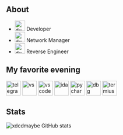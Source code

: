 ## About
- <img src="https://github.com/user-attachments/assets/9c957393-73ee-4e7e-b23e-bd3ced1345b1" alt="duck1" height="28" style="max-width: 100%;"> Developer
- <img src="https://github.com/user-attachments/assets/12854998-24ef-42e3-a173-b4e71bd6517a" alt="duck2" height="28" style="max-width: 100%;"> Network Manager
- <img src="https://github.com/user-attachments/assets/e0766a9f-a021-4663-949c-540a11326cac" alt="duck3" height="28" style="max-width: 100%;"> Reverse Engineer

## My favorite evening
<img src="https://upload.wikimedia.org/wikipedia/commons/thumb/8/82/Telegram_logo.svg/1200px-Telegram_logo.svg.png" alt="telegram" height="40" style="max-width: 100%;"> <img src="https://upload.wikimedia.org/wikipedia/commons/thumb/2/2c/Visual_Studio_Icon_2022.svg/640px-Visual_Studio_Icon_2022.svg.png" alt="vs" height="40" style="max-width: 100%;"> <img src="https://camo.githubusercontent.com/62a21ed081e3b5fc4b7e43b4b0dd59e08cfe7b184b635af6400f46b3542f6af2/68747470733a2f2f75706c6f61642e77696b696d656469612e6f72672f77696b6970656469612f636f6d6d6f6e732f7468756d622f322f32642f56697375616c5f53747564696f5f436f64655f312e31385f69636f6e2e7376672f3132303070782d56697375616c5f53747564696f5f436f64655f312e31385f69636f6e2e7376672e706e67" alt="vscode" height="40" data-canonical-src="https://upload.wikimedia.org/wikipedia/commons/thumb/2/2d/Visual_Studio_Code_1.18_icon.svg/1200px-Visual_Studio_Code_1.18_icon.svg.png" style="max-width: 100%;"> <img src="https://static.miraheze.org/zenithwiki/0/0d/IDAIcon.png" alt="ida" height="40" style="max-width: 100%;"> <img src="https://upload.wikimedia.org/wikipedia/commons/thumb/1/1d/PyCharm_Icon.svg/1024px-PyCharm_Icon.svg.png" alt="pycharm" height="40" style="max-width: 100%;"> <img src="https://avatars.githubusercontent.com/u/7937360?v=4" alt="dbg" height="40" style="max-width: 100%;"> <img src="https://habrastorage.org/getpro/moikrug/uploads/company/100/007/010/2/logo/medium_28776ad76bb00b2b15ef89a2a68eb197.png" alt="termius" height="40" style="max-width: 100%;">
## Stats
![xdcdmaybe GitHub stats](https://github-readme-stats.vercel.app/api?username=xdcdmaybe&theme=radical)
